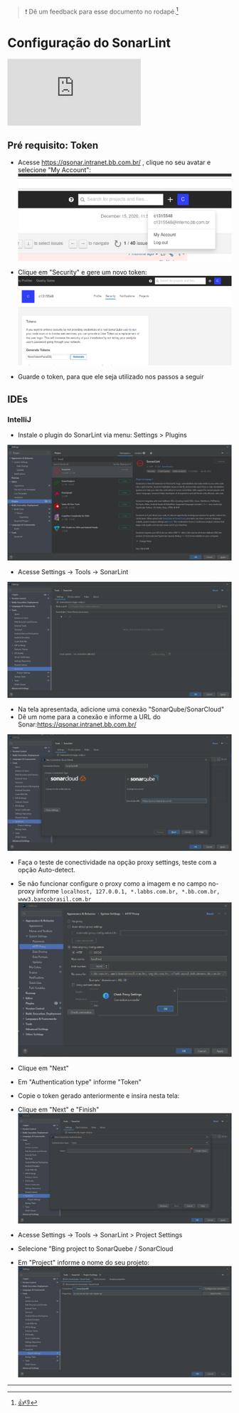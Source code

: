 > :exclamation: Dê um feedback para esse documento no rodapé.[^1]

# Configuração do SonarLint
![](https://eni.bb.com.br/eni1/matomo.php?idsite=469&amp;rec=1&amp;url=https://fontes.intranet.bb.com.br/dev/publico/roteiros/-/blob/master/sonar/sonar-lint.md&amp;action_name=sonar/sonar-lint)

## Pré requisito: Token

- Acesse https://qsonar.intranet.bb.com.br/ , clique no seu avatar e selecione "My Account":
![image](imagens/SonarToken-01.png)

- Clique em "Security" e gere um novo token:
![image](imagens/SonarToken-02.png)

- Guarde o token, para que ele seja utilizado nos passos a seguir

## IDEs

### IntelliJ

- Instale o plugin do SonarLint via menu: Settings > Plugins

![image](imagens/Sonar-Lint-Intellij-01.png)

- Acesse Settings -> Tools -> SonarLint 

![image](imagens/Sonar-Lint-Intellij-02.png)

- Na tela apresentada, adicione uma conexão "SonarQube/SonarCloud"
- Dê um nome para a conexão e informe a URL do Sonar:https://qsonar.intranet.bb.com.br/

![image](imagens/Sonar-Lint-Intellij-03.png)

- Faça o teste de conectividade na opção proxy settings, teste com a opção Auto-detect.
- Se não funcionar configure o proxy como a imagem e no campo no-proxy informe `localhost, 127.0.0.1, *.labbs.com.br, *.bb.com.br, www3.bancobrasil.com.br`
![image](imagens/Sonar-Lint-Intellij-07.png)

- Clique em "Next"
- Em "Authentication type" informe "Token"

- Copie o token gerado anteriormente e insira nesta tela:
- Clique em "Next" e "Finish"
![image](imagens/Sonar-Lint-Intellij-04.png)

- Acesse Settings -> Tools -> SonarLint > Project Settings
- Selecione "Bing project to SonarQuebe / SonarCloud
- Em "Project" informe o nome do seu projeto:
![image](imagens/Sonar-Lint-Intellij-06.png)



---
[^1]: [👍👎](http://feedback.dev.intranet.bb.com.br/?origem=roteiros&url_origem=fontes.intranet.bb.com.br/dev/publico/roteiros/-/blob/master/sonar/sonar-lint.md&internalidade=sonar/sonar-lint)
